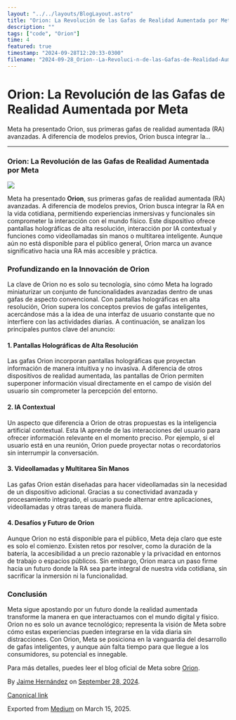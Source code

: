 ```yaml
---
layout: "../../layouts/BlogLayout.astro"
title: "Orion: La Revolución de las Gafas de Realidad Aumentada por Meta"
description: ""
tags: ["code", "Orion"]
time: 4
featured: true
timestamp: "2024-09-28T12:20:33-0300"
filename: "2024-09-28_Orion--La-Revoluci-n-de-las-Gafas-de-Realidad-Aumentada-por-Meta-dd4204828e9c"
---
```


Orion: La Revolución de las Gafas de Realidad Aumentada por Meta
================================================================

Meta ha presentado Orion, sus primeras gafas de realidad aumentada (RA) avanzadas. A diferencia de modelos previos, Orion busca integrar la…

* * *

### Orion: La Revolución de las Gafas de Realidad Aumentada por Meta

![](https://cdn-images-1.medium.com/max/800/1*6QH4A657s_1KHF6hAm0e1A.jpeg)

Meta ha presentado **Orion**, sus primeras gafas de realidad aumentada (RA) avanzadas. A diferencia de modelos previos, Orion busca integrar la RA en la vida cotidiana, permitiendo experiencias inmersivas y funcionales sin comprometer la interacción con el mundo físico. Este dispositivo ofrece pantallas holográficas de alta resolución, interacción por IA contextual y funciones como videollamadas sin manos o multitarea inteligente. Aunque aún no está disponible para el público general, Orion marca un avance significativo hacia una RA más accesible y práctica.

### Profundizando en la Innovación de Orion

La clave de Orion no es solo su tecnología, sino cómo Meta ha logrado miniaturizar un conjunto de funcionalidades avanzadas dentro de unas gafas de aspecto convencional. Con pantallas holográficas en alta resolución, Orion supera los conceptos previos de gafas inteligentes, acercándose más a la idea de una interfaz de usuario constante que no interfiere con las actividades diarias. A continuación, se analizan los principales puntos clave del anuncio:

#### 1\. Pantallas Holográficas de Alta Resolución

Las gafas Orion incorporan pantallas holográficas que proyectan información de manera intuitiva y no invasiva. A diferencia de otros dispositivos de realidad aumentada, las pantallas de Orion permiten superponer información visual directamente en el campo de visión del usuario sin comprometer la percepción del entorno.

#### 2\. IA Contextual

Un aspecto que diferencia a Orion de otras propuestas es la inteligencia artificial contextual. Esta IA aprende de las interacciones del usuario para ofrecer información relevante en el momento preciso. Por ejemplo, si el usuario está en una reunión, Orion puede proyectar notas o recordatorios sin interrumpir la conversación.

#### 3\. Videollamadas y Multitarea Sin Manos

Las gafas Orion están diseñadas para hacer videollamadas sin la necesidad de un dispositivo adicional. Gracias a su conectividad avanzada y procesamiento integrado, el usuario puede alternar entre aplicaciones, videollamadas y otras tareas de manera fluida.

#### 4\. Desafíos y Futuro de Orion

Aunque Orion no está disponible para el público, Meta deja claro que este es solo el comienzo. Existen retos por resolver, como la duración de la batería, la accesibilidad a un precio razonable y la privacidad en entornos de trabajo o espacios públicos. Sin embargo, Orion marca un paso firme hacia un futuro donde la RA sea parte integral de nuestra vida cotidiana, sin sacrificar la inmersión ni la funcionalidad.

### Conclusión

Meta sigue apostando por un futuro donde la realidad aumentada transforme la manera en que interactuamos con el mundo digital y físico. Orion no es solo un avance tecnológico; representa la visión de Meta sobre cómo estas experiencias pueden integrarse en la vida diaria sin distracciones. Con Orion, Meta se posiciona en la vanguardia del desarrollo de gafas inteligentes, y aunque aún falta tiempo para que llegue a los consumidores, su potencial es innegable.

Para más detalles, puedes leer el blog oficial de Meta sobre [Orion](https://about.fb.com/news/2024/09/introducing-orion-our-first-true-augmented-reality-glasses).

By [Jaime Hernández](https://medium.com/@devjaime) on [September 28, 2024](https://medium.com/p/dd4204828e9c).

[Canonical link](https://medium.com/@devjaime/orion-la-revoluci%C3%B3n-de-las-gafas-de-realidad-aumentada-por-meta-dd4204828e9c)

Exported from [Medium](https://medium.com) on March 15, 2025.